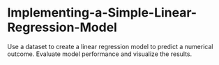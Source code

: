 # Implementing-a-Simple-Linear-Regression-Model
Use a dataset to create a linear regression model to predict a numerical outcome. Evaluate model performance and visualize the results.
